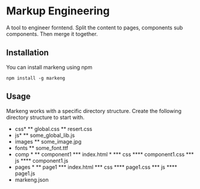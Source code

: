 # Markup Engineering

A tool to engineer forntend. Split the content to pages, components sub components. Then merge it together. 

## Installation

You can install markeng using npm 

    npm install -g markeng

## Usage

Markeng works with a specific directory structure. Create the following directory structure to start with.

* css*
** global.css
** resert.css
* js*
** some_global_lib.js
* images
** some_image.jpg
* fonts
** some_font.ttf
* comp *
** component1
*** index.html *
*** css
**** component1.css
*** js
**** component1.js
* pages *
** page1
*** index.html
*** css
**** page1.css
*** js
**** page1.js
* markeng.json

